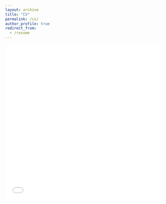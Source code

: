 ```yaml
---
layout: archive
title: "CV"
permalink: /cv/
author_profile: true
redirect_from:
  - /resume
---
```


<iframe src="/files/Richard Resume.pdf" width="100%" height="500" frameborder="no" border="0" marginwidth="0" marginheight="0"></iframe>